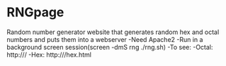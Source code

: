 RNGpage
=======

Random number generator website that generates random hex and octal numbers and puts them into a webserver
-Need Apache2
-Run in a background screen session(screen -dmS rng ./rng.sh)
-To see:
  -Octal: http://<ip>/
  -Hex: http://<ip>/hex.html
